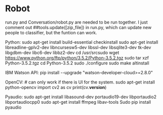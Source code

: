 # Robot
run.py and Conversation/robot.py are needed to be run together.
I just comment out ##tools.update([zip_file]) in run.py, which can update new people to classifier, but the funtion can work.



Python:
sudo apt-get install build-essential checkinstall
sudo apt-get install libreadline-gplv2-dev libncursesw5-dev libssl-dev libsqlite3-dev tk-dev libgdbm-dev libc6-dev libbz2-dev
cd /usr/srcsudo 
wget https://www.python.org/ftp/python/3.5.2/Python-3.5.2.tgz
sudo tar xzf Python-3.5.2.tgz
cd Python-3.5.2 
sudo ./configure 
sudo make altinstall

IBM Watson API:
pip install --upgrade "watson-developer-cloud>=2.8.0"

OpenCV: # can only work if there is UI for the system.
sudo apt-get install python-opencv
import cv2 as cv
print(cv.__version__)


Pyaudio:
sudo apt-get install libasound-dev portaudio19-dev libportaudio2 libportaudiocpp0
sudo apt-get install ffmpeg libav-tools
Sudo pip install pyaudio



